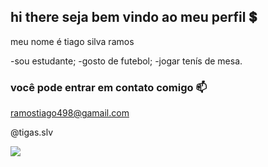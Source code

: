 ## hi there seja bem vindo ao meu perfil 💲

meu nome é tiago silva ramos

-sou estudante;
-gosto de futebol;
-jogar tenís de mesa.

### você pode entrar em contato comigo 📫
ramostiago498@gamail.com

@tigas.slv

![](https://media.tenor.com/s45HmDEGbUsAAAAi/3d-monkey-monkey-eating.gif)
